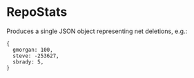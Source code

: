 # RepoStats

Produces a single JSON object representing net deletions, e.g.:

```
{
  gmorgan: 100,
  steve: -253627,
  sbrady: 5,
}
```
